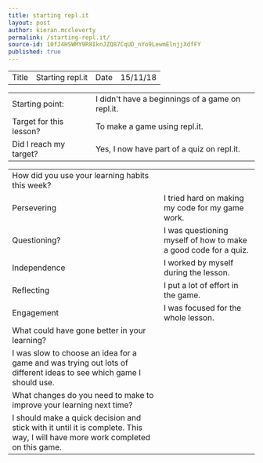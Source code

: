 ```yaml
---
title: starting repl.it
layout: post
author: kieran.mccleverty
permalink: /starting-repl.it/
source-id: 10fJ4HSWMY9R8IknJZQ87CqUD_nYo9LewmElnjjXdfFY
published: true
---
```

<table>
  <tr>
    <td>Title</td>
    <td>Starting repl.it</td>
    <td>Date</td>
    <td>15/11/18</td>
  </tr>
</table>


<table>
  <tr>
    <td>Starting point:</td>
    <td>I didn't have a beginnings of a game on repl.it.</td>
  </tr>
  <tr>
    <td>Target for this lesson?</td>
    <td>To make a game using repl.it.</td>
  </tr>
  <tr>
    <td>Did I reach my target? </td>
    <td>Yes, I now have part of a quiz on repl.it.</td>
  </tr>
</table>


<table>
  <tr>
    <td>How did you use your learning habits this week?</td>
    <td></td>
  </tr>
  <tr>
    <td>Persevering</td>
    <td>I tried hard on making my code for my game work.</td>
  </tr>
  <tr>
    <td>Questioning?</td>
    <td>I was questioning myself of how to make a good code for a quiz.</td>
  </tr>
  <tr>
    <td>Independence</td>
    <td>I worked by myself during the lesson.</td>
  </tr>
  <tr>
    <td>Reflecting</td>
    <td>I put a lot of effort in the game.</td>
  </tr>
  <tr>
    <td>Engagement</td>
    <td>I was focused for the whole lesson.</td>
  </tr>
  <tr>
    <td>What could have gone better in your learning?</td>
    <td></td>
  </tr>
  <tr>
    <td>I was slow to choose an idea for a game and was trying out lots of different ideas to see which game I should use.</td>
    <td></td>
  </tr>
  <tr>
    <td>What changes do you need to make to improve your learning next time?</td>
    <td></td>
  </tr>
  <tr>
    <td>I should make a quick decision and stick with it until it is complete. This way, I will have more work completed on this game.</td>
    <td></td>
  </tr>
</table>


